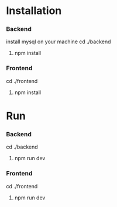 # Installation
### Backend
install mysql on your machine
cd ./backend
1) npm install

### Frontend
cd ./frontend
1) npm install

# Run
### Backend
cd ./backend
1) npm run dev

### Frontend
cd ./frontend
1) npm run dev
